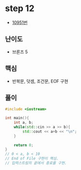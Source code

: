 # step 12
- [10951번](https://www.acmicpc.net/problem/10951)
## 난이도
- 브론즈 5
## 핵심
- 반복문, 덧셈, 조건문, EOF 구현

## 풀이
```c++
#include <iostream>

int main(){
    int a, b;
    while(std::cin >> a >> b){        
        std::cout << a+b << "\n";
    }
    
    return 0;
}
// 0 < a, b < 10
// End of File 구현이 핵심.
// 입력스트림의 끝에서 종료를 구현.
```